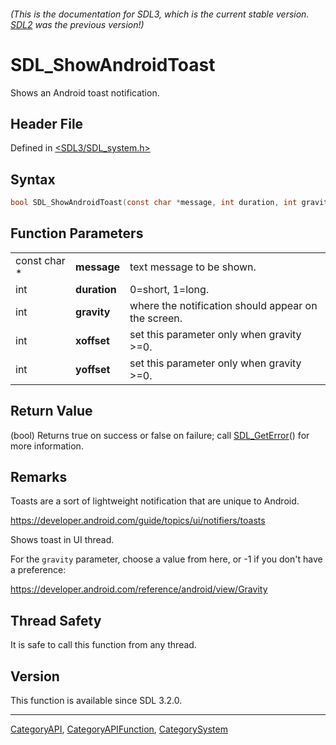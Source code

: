 ###### (This is the documentation for SDL3, which is the current stable version. [SDL2](https://wiki.libsdl.org/SDL2/) was the previous version!)
# SDL_ShowAndroidToast

Shows an Android toast notification.

## Header File

Defined in [<SDL3/SDL_system.h>](https://github.com/libsdl-org/SDL/blob/main/include/SDL3/SDL_system.h)

## Syntax

```c
bool SDL_ShowAndroidToast(const char *message, int duration, int gravity, int xoffset, int yoffset);
```

## Function Parameters

|              |              |                                                     |
| ------------ | ------------ | --------------------------------------------------- |
| const char * | **message**  | text message to be shown.                           |
| int          | **duration** | 0=short, 1=long.                                    |
| int          | **gravity**  | where the notification should appear on the screen. |
| int          | **xoffset**  | set this parameter only when gravity >=0.           |
| int          | **yoffset**  | set this parameter only when gravity >=0.           |

## Return Value

(bool) Returns true on success or false on failure; call
[SDL_GetError](SDL_GetError)() for more information.

## Remarks

Toasts are a sort of lightweight notification that are unique to Android.

https://developer.android.com/guide/topics/ui/notifiers/toasts

Shows toast in UI thread.

For the `gravity` parameter, choose a value from here, or -1 if you don't
have a preference:

https://developer.android.com/reference/android/view/Gravity

## Thread Safety

It is safe to call this function from any thread.

## Version

This function is available since SDL 3.2.0.

----
[CategoryAPI](CategoryAPI), [CategoryAPIFunction](CategoryAPIFunction), [CategorySystem](CategorySystem)

